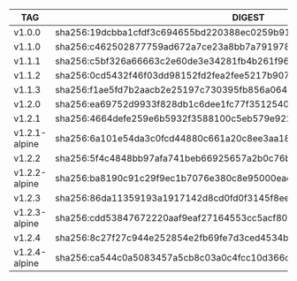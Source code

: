 TAG            |  DIGEST
---------------|-------------------------------------------------------------------------
v1.0.0         |  sha256:19dcbba1cfdf3c694655bd220388ec0259b917b1d8e2cfe5c9c2bcd2e622fac6
v1.1.0         |  sha256:c462502877759ad672a7ce23a8bb7a7919785ffc9c3c3e8080bd63527d3a1ffb
v1.1.1         |  sha256:c5bf326a66663c2e60de3e34281fb4b261f96f9eedc44ebeedc0cf5429c620ce
v1.1.2         |  sha256:0cd5432f46f03dd98152fd2fea2fee5217b9073962ff05e60271dfa2ad56e600
v1.1.3         |  sha256:f1ae5fd7b2aacb2e25197c730395fb856a06453e99c2a2975c21dad2cdcfbe4d
v1.2.0         |  sha256:ea69752d9933f828db1c6dee1fc77f351254019e6f5854cb7c881ec462a81cec
v1.2.1         |  sha256:4664defe259e6b5932f3588100c5eb579e9223ec4bb23ba210c2883798a8a907
v1.2.1-alpine  |  sha256:6a101e54da3c0fcd44880c661a20c8ee3aa184294ade64b1f50cb0a368006869
v1.2.2         |  sha256:5f4c4848bb97afa741beb66925657a2b0c76bdd854e6ad563fe5042d8cc94abb
v1.2.2-alpine  |  sha256:ba8190c91c29f9ec1b7076e380c8e95000eae9f62633eeb2a92babc89c40dd3b
v1.2.3         |  sha256:86da11359193a1917142d8cd0fd0f3145f8ee5c3626bff58a8693b74511a529a
v1.2.3-alpine  |  sha256:cdd53847672220aaf9eaf27164553cc5acf8057761f204a6a1d675aab2160adf
v1.2.4         |  sha256:8c27f27c944e252854e2fb69fe7d3ced4534b9813fe0be3e23044f93acda64c0
v1.2.4-alpine  |  sha256:ca544c0a5083457a5cb8c03a0c4fcc10d366c90bef92784d1fcd77dabced123d
